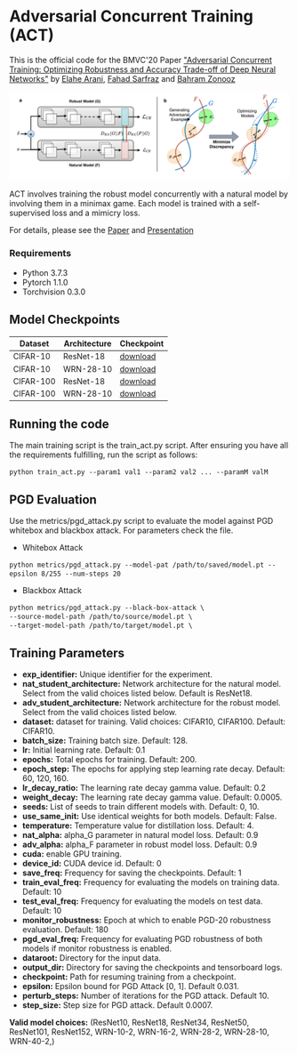 # Adversarial Concurrent Training (ACT)

This is the official code for the BMVC'20 Paper ["Adversarial Concurrent Training: Optimizing Robustness and Accuracy Trade-off of Deep Neural Networks"](https://arxiv.org/abs/2008.07015) by 
[Elahe Arani](https://www.researchgate.net/profile/Elahe-Arani), [Fahad Sarfraz](https://scholar.google.com/citations?user=Zhx_sM4AAAAJ&hl=en) and [Bahram Zonooz](https://scholar.google.com/citations?hl=en&user=FZmIlY8AAAAJ)


![alt text](images/ACT_DNA.png "ACT")

ACT involves training the robust model concurrently with a natural model by involving them in a minimax game.
Each model is trained with a self-supervised loss and a mimicry loss. 

For details, please see the
[Paper](https://www.bmvc2020-conference.com/conference/papers/paper_0859.html)
and [Presentation](https://www.youtube.com/watch?v=P-DYr1IMcAk&ab_channel=NeurAI) 


### Requirements
* Python 3.7.3
* Pytorch 1.1.0
* Torchvision 0.3.0

## Model Checkpoints

| Dataset   	| Architecture 	| Checkpoint 	|
|-----------	|--------------	|------------	|
| CIFAR-10  	| ResNet-18    	| [download](https://drive.google.com/file/d/1Br-JWvTas6kHIfgPsnoypyr5FmDHrCEU/view?usp=sharing)   	|
| CIFAR-10  	| WRN-28-10    	| [download](https://drive.google.com/file/d/15EA3sENgjNCdCJAZGnKxES2AH2lf53Jh/view?usp=sharing)   	|
| CIFAR-100 	| ResNet-18    	| [download](https://drive.google.com/file/d/1AkL2Bb-4jxAERqfgKQ_k3OWv_kbhD0MW/view?usp=sharing)   	|
| CIFAR-100 	| WRN-28-10    	| [download](https://drive.google.com/file/d/1pkF2rc5hGKbqqE4grlQlnqV0eImGtUom/view?usp=sharing)   	|


## Running the code

The main training script is the train_act.py script.  After ensuring you have all
the requirements fulfilling, run the script as follows:

```
python train_act.py --param1 val1 --param2 val2 ... --paramM valM
```

## PGD Evaluation

Use the metrics/pgd_attack.py script to evaluate the model against PGD whitebox and blackbox attack. 
For parameters check the file.

* Whitebox Attack
```
python metrics/pgd_attack.py --model-pat /path/to/saved/model.pt --epsilon 8/255 --num-steps 20 
```

* Blackbox Attack
```
python metrics/pgd_attack.py --black-box-attack \ 
--source-model-path /path/to/source/model.pt \
--target-model-path /path/to/target/model.pt \
```


## Training Parameters
* **exp_identifier:** Unique identifier for the experiment.
* **nat_student_architecture:** Network architecture for the natural model. Select from the valid choices listed below.
Default is ResNet18.
* **adv_student_architecture:** Network architecture for the robust model. Select from the valid choices listed below.
* **dataset:** dataset for training. Valid choices: CIFAR10, CIFAR100. Default: CIFAR10.
* **batch_size:** Training batch size. Default: 128.
* **lr:** Initial learning rate. Default: 0.1
* **epochs:** Total epochs for training. Default: 200.
* **epoch_step:** The epochs for applying step learning rate decay. Default: 60, 120, 160.
* **lr_decay_ratio:** The learning rate decay gamma value. Default: 0.2
* **weight_decay:** The learning rate decay gamma value. Default: 0.0005.
* **seeds:** List of seeds to train different models with. Default: 0, 10.
* **use_same_init:** Use identical weights for both models. Default: False.
* **temperature:** Temperature value for distillation loss. Default: 4.
* **nat_alpha:** alpha_G parameter in natural model loss. Default: 0.9
* **adv_alpha:** alpha_F parameter in robust model loss. Default: 0.9
* **cuda:** enable GPU training.
* **device_id:** CUDA device id. Default: 0
* **save_freq:** Frequency for saving the checkpoints. Default: 1
* **train_eval_freq:** Frequency for evaluating the models on training data. Default: 10
* **test_eval_freq:** Frequency for evaluating the models on test data. Default: 10
* **monitor_robustness:** Epoch at which to enable PGD-20 robustness evaluation. Default: 180
* **pgd_eval_freq:** Frequency for evaluating PGD robustness of both models if monitor robustness 
is enabled.
* **dataroot:** Directory for the input data.
* **output_dir:** Directory for saving the checkpoints and tensorboard logs.
* **checkpoint:** Path for resuming training from a checkpoint.
* **epsilon:** Epsilon bound for PGD Attack [0, 1]. Default 0.031.
* **perturb_steps:** Number of iterations for the PGD attack. Default 10.
* **step_size:** Step size for PGD attack. Default 0.0007.

**Valid model choices:** (ResNet10, ResNet18, ResNet34, ResNet50, ResNet101, ResNet152, WRN-10-2, WRN-16-2, WRN-28-2, WRN-28-10, WRN-40-2,)

